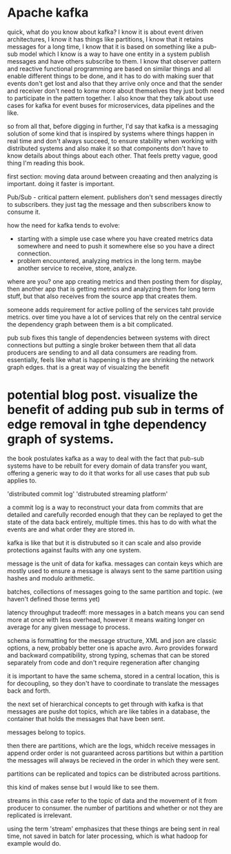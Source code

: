 # Apache kafka 

quick, what do you know about kafka? I know it is about event driven architectures, I know it has things like partitions, I know that it retains messages for a long time, I know that it is based on something like a pub-sub model which I know is a way to have one entity in a system publish messages and have others subscribe to them. I know that observer pattern and reactive functional programming are based on similar things and all enable different things to be done, and it has to do with making suer that events don't get lost and also that they arrive only once and that the sender and receiver don't  need to konw more about themselves they just both need to participate in the pattern together. I also know that they talk about use cases for kafka for event buses for microservices, data pipelines and the like. 

so from all that, before digging in further, I'd say that kafka is a messaging solution of some kind that is inspired by systems where things happen in real time and don't always succeed, to ensure stability when working with distributed systems and also make it so that components don't have to know details about things about each other. That feels pretty vague, good thing I'm reading this book. 

first section: moving data around between creaating and then analyzing is important. doing it faster is important. 

Pub/Sub - critical pattern element. publishers don't send messages directly to subscribers. they just tag the message and then subscribers know to consume it. 

how the need for kafka tends to evolve: 
- starting with a simple use case where you have created metrics data somewhere and need to push it somewhere else so you have a direct connection. 
- problem encountered, analyzing metrics in the long term. maybe another service to receive, store, analyze. 

where are you? one app creating metrics and then posting them for display, then another app that is getting metrics and analyzing them for long term stuff, but that also receives from the source app that creates them. 

someone adds requirement for active polling of the services taht provide metrics. over time you have a lot of services that rely on the central service the dependency graph between them is a bit complicated. 

pub sub fixes this tangle of dependencies between systems with direct connections but putting a single broker between them that all data producers are sending to and all data consumers are reading from. essentially, feels like what is happening is they are shrinking the network graph edges. that is a great way of visualzing the benefit

# potential blog post. visualize the benefit of adding pub sub in terms of edge removal in tghe dependency graph of systems. 

the book postulates kafka as a way to deal with the fact that pub-sub systems have to be rebuilt for every domain of data transfer you want, offering a generic way to do it that works for all use cases that pub sub applies to. 

'distributed commit log' 'distrubuted streaming platform' 

a commit log is a way to reconstruct your data from commits that are detailed and carefully recorded enough that they can be replayed to get the state of the data back entirely, multiple times. this has to do with what the events are and what order they are stored in. 

kafka is like that but it is distrubuted so it can scale and also provide protections against faults with any one system. 

message is the unit of data for kafka. messages can contain keys which are mostly used to ensure a message is always sent to the same partition using hashes and modulo arithmetic. 

batches, collections of messages going to the same partition and topic. (we haven't defined those terms yet)

latency throughput tradeoff: more messages in a batch means you can send more at once with less overhead, however it means waiting longer on average for any given message to process. 

schema is formatting for the message structure, XML and json are classic options, a new, probably better one is apache avro. Avro provides forward and backward compatibility, strong typing, schemas that can be stored separately from code and don't require regeneration after changing

it is important to have the same schema, stored in a central location, this is for decoupling, so they don't have to coordinate to translate the messages back and forth. 

the next set of hierarchical concepts to get through with kafka is that messages are pushe dot topics, which are like tables in a database, the container that holds the messages that have been sent.

messages belong to topics. 

then there are partitions, which are the logs, whidch receive messages in append order
order is not guaranteed across partitions but within a partition the messages will always be recieved in the order in which they were sent. 

partitions can be replicated and topics can be distributed across partitions. 

this kind of makes sense but I would like to see them. 

streams in this case refer to the topic of data and the movement of it from producer to consumer. the number of partitions and whether or not they are replicated is irrelevant. 

using the term 'stream' emphasizes that these things are being sent in real time, not saved in batch for later processing, which is what hadoop for example would do. 




